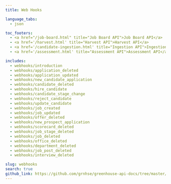 ```yaml
---
title: Web Hooks

language_tabs:
  - json

toc_footers:
  - <a href="/job-board.html" title="Job Board API">Job Board API</a>
  - <a href='/harvest.html' title="Harvest API">Harvest API</a>
  - <a href='/candidate-ingestion.html' title="Ingestion API">Ingestion API</a>
  - <a href='/assessment.html' title="Assessment API">Assessment API</a>

includes:
  - webhooks/introduction
  - webhooks/application_deleted
  - webhooks/application_updated
  - webhooks/new_candidate_application
  - webhooks/candidate_deleted
  - webhooks/hire_candidate
  - webhooks/candidate_stage_change
  - webhooks/reject_candidate
  - webhooks/update_candidate
  - webhooks/job_created
  - webhooks/job_updated
  - webhooks/offer_deleted
  - webhooks/new_prospect_application
  - webhooks/scorecard_deleted
  - webhooks/job_stage_deleted
  - webhooks/job_deleted
  - webhooks/office_deleted
  - webhooks/department_deleted
  - webhooks/job_post_deleted
  - webhooks/interview_deleted

slug: webhooks
search: true
github_link: https://github.com/grnhse/greenhouse-api-docs/tree/master/source/includes/webhooks
---
```

